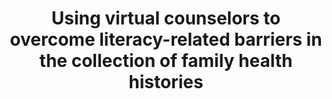 ---
name: "Using Virtual Counselors To Overcome Literacy Related Barriers"
title: "Using virtual counselors to overcome literacy-related barriers in the collection of family health histories"
project: "Family Health History"
event: "Health Literacy Annual Research Conference (HARC)"
authors:
- name: "Wang, K."
- name: "Bickmore, T."
- name: "Bowen, D."
- name: "Norkunas, T."
- name: "Campion, M."
- name: "Cabral, J."
- name: "Winter, M."
- name: "Paasche-Orlow, M."
year: 2013
resources: null
external_url: null
draft: false 
headless: true
---